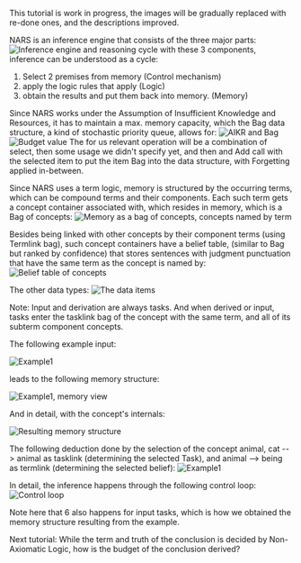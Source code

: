 This tutorial is work in progress, the images will be gradually replaced with re-done ones, and the descriptions improved.

NARS is an inference engine that consists of the three major parts:
![Inference engine and reasoning cycle](https://user-images.githubusercontent.com/8284677/45256877-7d022d00-b36a-11e8-8ff3-b13db705cad6.png)
with these 3 components, inference can be understood as a cycle:
1. Select 2 premises from memory (Control mechanism)
2. apply the logic rules that apply (Logic)
3. obtain the results and put them back into memory. (Memory)

Since NARS works under the Assumption of Insufficient Knowledge and Resources, it has to maintain a max. memory capacity, which the Bag data structure, a kind of stochastic priority queue, allows for: 
![AIKR and Bag](https://user-images.githubusercontent.com/8284677/45257215-7eceef00-b370-11e8-8a8a-51990dafa8cf.png)
![Budget value](https://user-images.githubusercontent.com/8284677/45256919-4d075980-b36b-11e8-98c4-c028e87f1784.png)
The for us relevant operation will be a combination of select, then some usage we didn't specify yet, and then and Add call with the selected item to put the item Bag into the data structure, with Forgetting applied in-between.

Since NARS uses a term logic, memory is structured by the occurring terms, which can be compound terms and their components. Each such term gets a concept container associated with, which resides in memory, which is a Bag of concepts:
![Memory as a bag of concepts, concepts named by term](https://user-images.githubusercontent.com/8284677/45256897-db2f1000-b36a-11e8-8daf-79b530809ad4.png)

Besides being linked with other concepts by their component terms (using Termlink bag), such concept containers have a belief table, (similar to Bag but ranked by confidence) that stores sentences with judgment punctuation that have the same term as the concept is named by:
![Belief table of concepts](https://user-images.githubusercontent.com/8284677/45256980-4a593400-b36c-11e8-8243-75d8c65bc1c5.png)

The other data types:
![The data items](https://user-images.githubusercontent.com/8284677/45256951-049c6b80-b36c-11e8-8bfc-78baec482068.png)

Note: Input and derivation are always tasks. And when derived or input, tasks enter the tasklink bag of the concept with the same term, and all of its subterm component concepts.

The following example input:

![Example1](https://user-images.githubusercontent.com/8284677/45257254-2d732f80-b371-11e8-934d-f6f5a046dfcd.png)

leads to the following memory structure:

![Example1, memory view](https://user-images.githubusercontent.com/8284677/45257659-f3f1f280-b377-11e8-8b30-177115ef5e64.png)

And in detail, with the concept's internals:

![Resulting memory structure](https://user-images.githubusercontent.com/8284677/45257702-6b278680-b378-11e8-81ef-25bd329f6264.png)

The following deduction done by the selection of the concept animal, cat --> animal as tasklink (determining the selected Task), and animal --> being as termlink (determining the selected belief):
![Example1](https://user-images.githubusercontent.com/8284677/45256939-c901a180-b36b-11e8-985b-a5a3cc32ba84.png)

In detail, the inference happens through the following control loop:
![Control loop](https://user-images.githubusercontent.com/8284677/45257040-4aa5ff00-b36d-11e8-8e2f-efe6d66a5a9f.png)

Note here that 6 also happens for input tasks, which is how we obtained the memory structure resulting from the example.

Next tutorial: While the term and truth of the conclusion is decided by Non-Axiomatic Logic, how is the budget of the conclusion derived?
